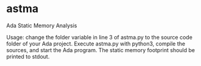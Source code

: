 # astma
Ada Static Memory Analysis

Usage: change the folder variable in line 3 of astma.py to the source code folder of your Ada project. Execute astma.py with python3, compile the sources, and start the Ada program. The static memory footprint should be printed to stdout. 
